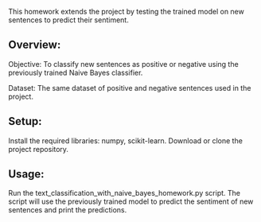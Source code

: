 This homework extends the project by testing the trained model on new sentences to predict their sentiment.

## Overview:

Objective: To classify new sentences as positive or negative using the previously trained Naive Bayes classifier.

Dataset: The same dataset of positive and negative sentences used in the project.

## Setup:
Install the required libraries: numpy, scikit-learn.
Download or clone the project repository.

## Usage:
Run the text_classification_with_naive_bayes_homework.py script.
The script will use the previously trained model to predict the sentiment of new sentences and print the predictions.